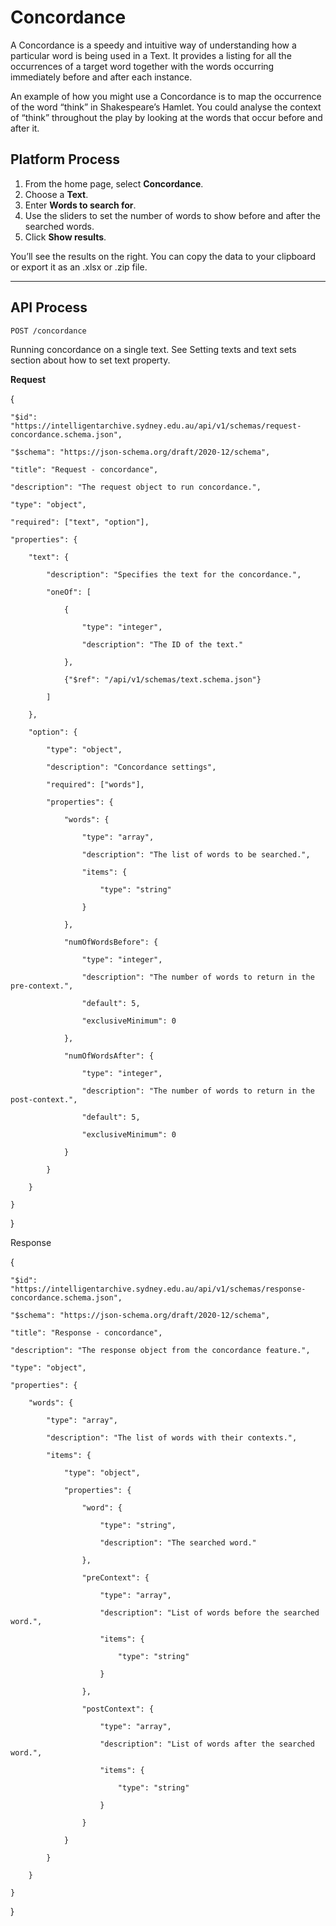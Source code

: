 # Concordance

A Concordance is a speedy and intuitive way of understanding how a particular word is being used in a Text. It provides a listing for all the occurrences of a target word together with the words occurring immediately before and after each instance.

An example of how you might use a Concordance is to map the occurrence of the word “think” in Shakespeare’s Hamlet. You could analyse the context of “think” throughout the play by looking at the words that occur before and after it.

## Platform Process

1.	From the home page, select **Concordance**.
2.	Choose a **Text**.
3.	Enter **Words to search for**.
4.	Use the sliders to set the number of words to show before and after the searched words.
5.	Click **Show results**.

You’ll see the results on the right. You can copy the data to your clipboard or export it as an .xlsx or .zip file.

***
## API Process

`POST /concordance` 

Running concordance on a single text. See Setting texts and text sets section about how to set text property. 

**Request** 

{ 

    "$id": "https://intelligentarchive.sydney.edu.au/api/v1/schemas/request-concordance.schema.json", 

    "$schema": "https://json-schema.org/draft/2020-12/schema", 

    "title": "Request - concordance", 

    "description": "The request object to run concordance.", 

    "type": "object", 

    "required": ["text", "option"], 

    "properties": { 

        "text": { 

            "description": "Specifies the text for the concordance.", 

            "oneOf": [ 

                { 

                    "type": "integer", 

                    "description": "The ID of the text." 

                }, 

                {"$ref": "/api/v1/schemas/text.schema.json"} 

            ] 

        }, 

        "option": { 

            "type": "object", 

            "description": "Concordance settings", 

            "required": ["words"], 

            "properties": { 

                "words": { 

                    "type": "array", 

                    "description": "The list of words to be searched.", 

                    "items": { 

                        "type": "string" 

                    } 

                }, 

                "numOfWordsBefore": { 

                    "type": "integer", 

                    "description": "The number of words to return in the pre-context.", 

                    "default": 5, 

                    "exclusiveMinimum": 0 

                }, 

                "numOfWordsAfter": { 

                    "type": "integer", 

                    "description": "The number of words to return in the post-context.", 

                    "default": 5, 

                    "exclusiveMinimum": 0 

                } 

            } 

        } 

    } 

} 

Response 

{ 

    "$id": "https://intelligentarchive.sydney.edu.au/api/v1/schemas/response-concordance.schema.json", 

    "$schema": "https://json-schema.org/draft/2020-12/schema", 

    "title": "Response - concordance", 

    "description": "The response object from the concordance feature.", 

    "type": "object", 

    "properties": { 

        "words": { 

            "type": "array", 

            "description": "The list of words with their contexts.", 

            "items": { 

                "type": "object", 

                "properties": { 

                    "word": { 

                        "type": "string", 

                        "description": "The searched word." 

                    }, 

                    "preContext": { 

                        "type": "array", 

                        "description": "List of words before the searched word.", 

                        "items": { 

                            "type": "string" 

                        } 

                    }, 

                    "postContext": { 

                        "type": "array", 

                        "description": "List of words after the searched word.", 

                        "items": { 

                            "type": "string" 

                        } 

                    } 

                } 

            } 

        } 

    } 

} 

